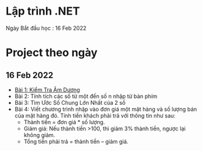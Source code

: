 # Lập trình .NET
Ngày Bắt đầu học : 16 Feb 2022

# Project theo ngày
## 16 Feb 2022
- [Bài 1: Kiểm Tra Âm Dương](https://github.com/TaQuangKhoi/Lap-trinh-dot-NET/tree/main/Bai%201)
- Bài 2: Tính tích các số từ một đến số n nhập từ bàn phím
- Bài 3: Tìm Ước Số Chung Lớn Nhất của 2 số
- Bài 4: Viết chương trình nhập vào đơn giá một mặt hàng và số lượng bán của mặt hàng đó. Tính tiền khách phải trả với thông tin như sau: 
  - Thành tiền = đơn giá * số lượng. 
  - Giảm giá: Nếu thành tiền >100, thì giảm 3% thành tiền, ngược lại không giảm. 
  - Tổng tiền phải trả = thành tiền – giảm giá.
